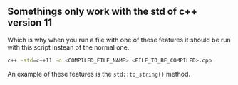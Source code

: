 ## Somethings only work with the std of c++ version 11
Which is why when you run a file with one of these features it should be run with this script instean of the normal one.

```bash
c++ -std=c++11 -o <COMPILED_FILE_NAME> <FILE_TO_BE_COMPILED>.cpp
```

An example of these features is the `std::to_string()` method.
